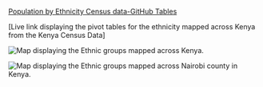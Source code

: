 [Population by Ethnicity Census data-GitHub Tables](https://1drv.ms/x/s!AuFS1fLC7x1ua6LWHCHk6tve0Ww?e=P35ER5&nav=MTVfezAwMDAwMDAwLTAwMDEtMDAwMC0wMDAwLTAwMDAwMDAwMDAwMH0)

[Live link displaying the pivot tables for the ethnicity mapped across Kenya from the Kenya Census Data]


![Map displaying the Ethnic groups mapped across Kenya.](https://github.com/mohamedjahazi/ethinicity-mapping-ke/blob/main/Ethnicity%20Groups-Kenya%20Extent.png)


![Map displaying the Ethnic groups mapped across Nairobi county in Kenya.](https://github.com/mohamedjahazi/ethinicity-mapping-ke/blob/main/Ethnicity%20Groups-Nairobi%20Extent.png)
